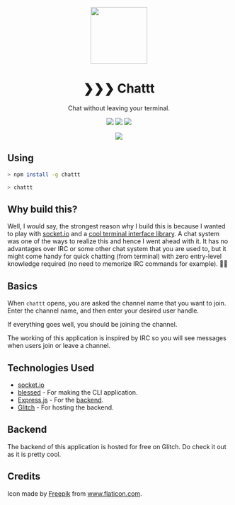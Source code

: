 <p align="center">
 <img src="https://user-images.githubusercontent.com/4047597/36716307-e6c24506-1bbf-11e8-8bfe-cc151874f332.png" width="128px">
</p>

<h1 align="center">
	❯❯❯ Chattt
</h1>

<p align="center">
Chat without leaving your terminal.
</p>

<p align="center">
<a href="https://www.npmjs.com/package/chattt"><img src="https://img.shields.io/npm/v/chattt.svg"></a>
<a href="https://www.npmjs.com/package/chattt"><img src="https://img.shields.io/npm/dm/chattt.svg"></a>
<a href="https://www.npmjs.com/package/chattt"><img src="https://img.shields.io/npm/l/chattt.svg"></a>
</p>

<p align="center">
 <img src="https://user-images.githubusercontent.com/4047597/36725003-e922a082-1bda-11e8-9b08-2537a8a05529.gif">
</p>


## Using

```sh
> npm install -g chattt

> chattt
```


## Why build this?

Well, I would say, the strongest reason why I build this is because I wanted to play with [socket.io](https://socket.io/) and a [cool terminal interface library](https://github.com/chjj/blessed).
A chat system was one of the ways to realize this and hence I went ahead with it.
It has no advantages over IRC or some other chat system that you are used to, but it might come handy for quick chatting (from terminal) with zero entry-level knowledge required (no need to memorize IRC commands for example). 🍰✨


## Basics

When `chattt` opens, you are asked the channel name that you want to join. Enter the channel name, and then enter your desired user handle.

If everything goes well, you should be joining the channel.

The working of this application is inspired by IRC so you will see messages when users join or leave a channel.


## Technologies Used

* [socket.io](https://socket.io)
* [blessed](https://github.com/chjj/blessed) - For making the CLI application.
* [Express.js](https://expressjs.com/) - For the [backend](#backend).
* [Glitch](https://glitch.com) - For hosting the backend.


## Backend

The backend of this application is hosted for free on Glitch. 
Do check it out as it is pretty cool. 



## Credits

Icon made by [Freepik](https://www.flaticon.com/authors/freepik) from www.flaticon.com.
